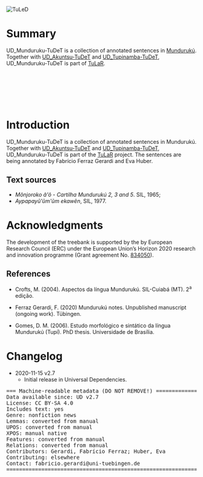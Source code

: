 ![TuLeD](not-to-release/mapNimu2.png)

# Summary

<p>

UD_Munduruku-TuDeT is a collection of annotated sentences in <a href="http://www.endangeredlanguages.com/lang/2981">Mundurukú</a>.
Together with <a href="http://www.endangeredlanguages.com/lang/2981">UD_Akuntsu-TuDeT</a> and <a href="https://github.com/UniversalDependencies/UD_Tupinamba-TuDeT">UD_Tupinamba-TuDeT</a>, UD_Munduruku-TuDeT is part of <a href="https://tular.org">TuLaR</a>. </p>

</br>
</br>
</br>
</br>
</br>

# Introduction

UD_Munduruku-TuDeT is a collection of annotated sentences in Mundurukú. Together with [UD_Akuntsu-TuDeT](https://github.com/UniversalDependencies/UD_Akuntsu-TuDeT) and [UD_Tupinamba-TuDeT](https://github.com/UniversalDependencies/UD_Tupinamba-TuDeT), UD_Munduruku-TuDeT is part of the [TuLaR](https://tular.org) project. The sentences are being annotated by Fabrício Ferraz Gerardi and Eva Huber.

## Text sources

* *Mõnjoroko ã'õ - Cartilha Mundurukú 2, 3 and 5*. SIL, 1965; 
* *Aypapayũ'ũm'ũm ekawẽn*, SIL, 1977.


# Acknowledgments

The development of the treebank is supported by the by European Research Council (ERC) under the European Union’s Horizon 2020 research and innovation programme (Grant agreement No. [834050](https://uni-tuebingen.de/fakultaeten/philosophische-fakultaet/fachbereiche/neuphilologie/seminar-fuer-sprachwissenschaft/arbeitsbereiche/allg-sprachwissenschaft/projekte/crosslingference/)).

## References

* Crofts, M. (2004). Aspectos da língua Mundurukú. SIL-Cuiabá (MT). 2<sup>a</sup> edição.

* Ferraz Gerardi, F. (2020) Mundurukú notes. Unpublished manuscript (ongoing work). Tübingen. 

* Gomes, D. M. (2006). Estudo morfológico e sintático da língua Mundurukú (Tupí). PhD thesis. Universidade de Brasília.

# Changelog

* 2020-11-15 v2.7
  * Initial release in Universal Dependencies.


<pre>
=== Machine-readable metadata (DO NOT REMOVE!) ================================
Data available since: UD v2.7
License: CC BY-SA 4.0
Includes text: yes
Genre: nonfiction news
Lemmas: converted from manual
UPOS: converted from manual
XPOS: manual native
Features: converted from manual
Relations: converted from manual
Contributors: Gerardi, Fabrício Ferraz; Huber, Eva
Contributing: elsewhere
Contact: fabricio.gerardi@uni-tuebingen.de
===============================================================================
</pre>
